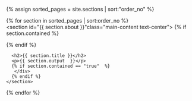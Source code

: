 

{% assign sorted_pages = site.sections | sort:"order_no" %}

{% for section in sorted_pages | sort:order_no %}	
    <section id="{{ section.about }}"class="main-content text-center">
      {% if section.contained %}
       <div class="container">
      {% endif %}

      <h2>{{ section.title }}</h2> 
      <p>{{ section.output  }}</p>
      {% if section.contained == "true"  %}
       </div>
      {% endif %}
    </section>
{% endfor %}

